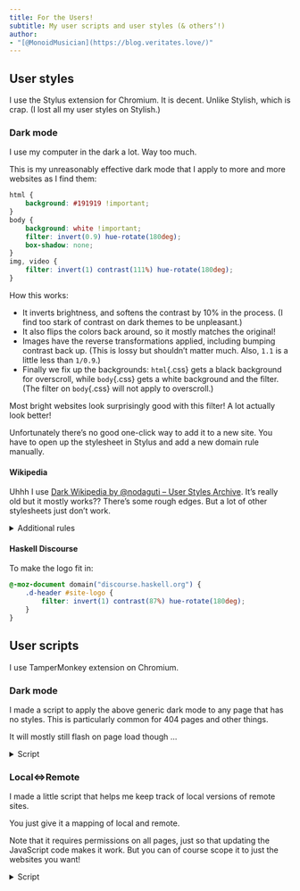 ```yaml
---
title: For the Users!
subtitle: My user scripts and user styles (& othersʼ!)
author:
- "[@MonoidMusician](https://blog.veritates.love/)"
---
```


## User styles

I use the Stylus extension for Chromium.
It is decent.
Unlike Stylish, which is crap.
(I lost all my user styles on Stylish.)

### Dark mode

I use my computer in the dark a lot.
Way too much.

This is my unreasonably effective dark mode that I apply to more and more websites as I find them:

```css
html {
    background: #191919 !important;
}
body {
    background: white !important;
    filter: invert(0.9) hue-rotate(180deg);
    box-shadow: none;
}
img, video {
    filter: invert(1) contrast(111%) hue-rotate(180deg);
}
```

How this works:

- It inverts brightness, and softens the contrast by 10% in the process.
  (I find too stark of contrast on dark themes to be unpleasant.)
- It also flips the colors back around, so it mostly matches the original!
- Images have the reverse transformations applied, including bumping contrast back up.
  (This is lossy but shouldnʼt matter much. Also, `1.1` is a little less than `1/0.9`.)
- Finally we fix up the backgrounds: `html`{.css} gets a black background for overscroll, while `body`{.css} gets a white background and the filter.
  (The filter on `body`{.css} will not apply to overscroll.)

Most bright websites look surprisingly good with this filter!
A lot actually look better!

Unfortunately thereʼs no good one-click way to add it to a new site.
You have to open up the stylesheet in Stylus and add a new domain rule manually.

#### Wikipedia

Uhhh I use [Dark Wikipedia by @nodaguti – User Styles Archive](https://uso.kkx.one/style/42313).
Itʼs really old but it mostly works??
Thereʼs some rough edges.
But a lot of other stylesheets just donʼt work.


<details class="Details">

<summary>Additional rules</summary>

I add these rules to smooth out the rough edges:

```css
@-moz-document domain("wikipedia.org") {
    figure[typeof~='mw:File/Thumb'] > figcaption, figure[typeof~='mw:File/Frame'] > figcaption {
        border: 1px solid #87898c;
        border-top: 0;
        background-color: #2c2f31;
        font-size: 88.4%;
        color: #dddddd;
    }
    figure[typeof~='mw:File/Thumb'], figure[typeof~='mw:File/Frame'] {
        border: 1px solid #87898c;
        border-bottom: 0;
        background-color: #2c2f31;
    }
    .mwe-math-fallback-image-inline img, .mwe-math-element img, img[src*="LaTeX"] {
        filter: invert(100%);
    }
    .mwe-math-fallback-image-inline img::selection, .mwe-math-element img::selection, img[src*="LaTeX"] ::selection {
        background-color: rgba(91, 142, 118, 1.0);
    }

    @media screen and (min-width: 1000px) {
        .vector-feature-zebra-design-disabled #vector-toc-pinned-container .vector-toc::after {
            background: linear-gradient(rgba(255,255,255,0),#333333);
        }
    }

    .mwe-popups .mwe-popups-extract[dir='ltr']::after {
        right: 0;
        background-image: linear-gradient(to right,rgba(255,255,255,0),#333333 50%);
    }

    .mw-logo-container {
        filter: invert(1);
    }

    .mw-notification-area-overlay {
        display: none !important;
    }
}
```

</details>

#### Haskell Discourse

To make the logo fit in:

```css
@-moz-document domain("discourse.haskell.org") {
    .d-header #site-logo {
        filter: invert(1) contrast(87%) hue-rotate(180deg);
    }
}
```

## User scripts

I use TamperMonkey extension on Chromium.

### Dark mode

I made a script to apply the above generic dark mode to any page that has no styles.
This is particularly common for 404 pages and other things.

It will mostly still flash on page load though&nbsp;…

<details class="Details">

<summary>Script</summary>

```js
// ==UserScript==
// @name         Emergency dark mode
// @namespace    http://tampermonkey.net/
// @version      0.1
// @author       MonoidMusician
// @match        *://*
// @match        *://*/*
// @sandbox      DOM
// ==/UserScript==

(async function() {
    'use strict';

    try {
        if (window.self !== window.top) return;
    } catch (e) {
        return;
    }

    var href = window.location.href;
    if (href.endsWith(".pdf") || href.endsWith(".ps") || href.endsWith(".m3u8")) {
        return;
    }
    if (document.querySelector("body > embed")) {
        return;
    }
    if (href.includes("/bitstream")) {
        return;
    }
    if (document.querySelector("link[rel='stylesheet'], style, link[href$='.css']")) {
        return;
    }
    if (document.querySelector(":root[style], body[style], body > :first-child:last-child[style]")) {
        return;
    }
    var style = document.createElement("style");
    style.textContent = `
            html {
                background: #191919 !important;
            }
            body {
                background: white !important;
                filter: invert(0.9) hue-rotate(180deg);
                box-shadow: none;
            }
            img, video {
                filter: invert(1) contrast(111%) hue-rotate(180deg);
            }
    `;
    document.head.appendChild(style);
})();
```

</details>

### Local<=>Remote

I made a little script that helps me keep track of local versions of remote sites.

You just give it a mapping of local and remote.

Note that it requires permissions on all pages, just so that updating the JavaScript code makes it work.
But you can of course scope it to just the websites you want!

<details class="Details">

<summary>Script</summary>

```js
// ==UserScript==
// @name         Local<=>Remote
// @namespace    http://tampermonkey.net/
// @version      0.1
// @description  Add helpful link to remote version of website
// @author       MonoidMusician
// @match        *://*
// @match        *://*/*
// @sandbox      DOM
// ==/UserScript==

(async function() {
    'use strict';

    var matches = Object.entries({
        'https://blog.veritates.love': 'http://localhost:7933',
        'https://monoidmusician.github.io': 'http://localhost',
        // ^ unfortunately this captures all of localhost, even different ports ...
    });

    var here = window.location.href;
    var there = null;
    for (let match of matches) {
        for (let [src, dst] of [match, match]) {
            // Flip src and dst for the next time around
            match.reverse();

            // Test if the URL starts with the src
            if (here.startsWith(src)) {
                // If so, replace it with the dst
                there = dst + here.substring(src.length);
                break;
            }
        }
        if (there) break;
    }

    if (here === there || !there) return;

    // Create a link that floats in the top left of the page
    var link = document.createElement('a');
    Object.assign(link.style, {
        'position': 'fixed',
        'top': '0',
        'left': '0',
        'display': 'block',
        'padding': '4px',
        'line-height': '1',
        'width': '1em',
        'height': '1em',
        'text-align': 'center',
    });
    link.href = there;
    // Give the link the text `@`
    link.textContent = "@";

    document.body.appendChild(link);
})();
```

</details>

